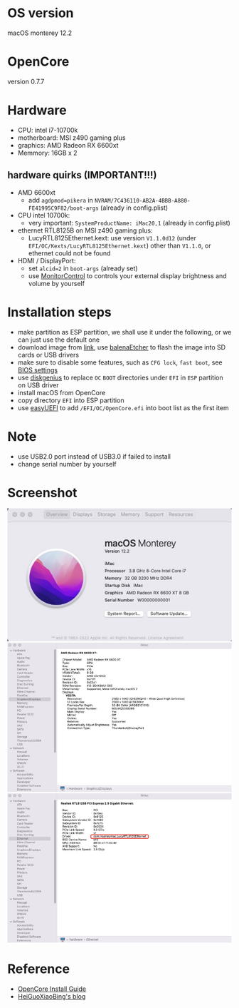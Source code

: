 # OS version
macOS monterey 12.2

# OpenCore
version 0.7.7

# Hardware
* CPU: intel i7-10700k
* motherboard: MSI z490 gaming plus
* graphics: AMD Radeon RX 6600xt
* Memmory: 16GB x 2
 
## hardware quirks (IMPORTANT!!!)
* AMD 6600xt
	* add `agdpmod=pikera` in `NVRAM/7C436110-AB2A-4BBB-A880-FE41995C9F82/boot-args` (already in config.plist)
* CPU intel 10700k:
	* very important: `SystemProductName: iMac20,1` (already in config.plist)
* ethernet RTL8125B on MSI z490 gaming plus:
	* LucyRTL8125Ethernet.kext: use version `V1.1.0d12` (under `EFI/OC/Kexts/LucyRTL8125Ethernet.kext`) other than `V1.1.0`, or ethernet could not be found 
* HDMI / DisplayPort:
	* set `alcid=2` in `boot-args` (already set)
	* use [MonitorControl](https://github.com/MonitorControl/MonitorControl) to controls your external display brightness and volume by yourself

# Installation steps
* make partition as ESP partition, we shall use it under the following, or we can just use the default one
* download image from [link](https://mp.weixin.qq.com/s/9B1SMBEWbqgOrg7PGzLaCw), use [balenaEtcher](https://www.balena.io/etcher/) to flash the image into SD cards or USB drivers
* make sure to disable some features, such as `CFG lock`, `fast boot`, see [BIOS settings](https://dortania.github.io/OpenCore-Install-Guide/config.plist/comet-lake.html#intel-bios-settings)
* use [diskgenius](https://www.diskgenius.com/) to replace `OC` `BOOT` directories under `EFI` in `ESP` partition on USB driver
* install macOS from OpenCore
* copy directory `EFI` into ESP partition
* use [easyUEFI](https://www.easyuefi.com/) to add `/EFI/OC/OpenCore.efi` into boot list as the first item

# Note
* use USB2.0 port instead of USB3.0 if failed to install
* change serial number by yourself

# Screenshot
![](screenshot/monterey.jpeg)
![](screenshot/graphics.jpeg)
![](screenshot/ethernet.jpeg)

# Reference
* [OpenCore Install Guide](https://dortania.github.io/OpenCore-Install-Guide/)
* [HeiGuoXiaoBing's blog](https://mp.weixin.qq.com/s/9B1SMBEWbqgOrg7PGzLaCw)

